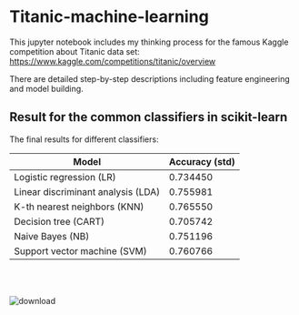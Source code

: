# Titanic-machine-learning
This jupyter notebook includes my thinking process for the famous Kaggle competition about Titanic data set: https://www.kaggle.com/competitions/titanic/overview

There are detailed step-by-step descriptions including feature engineering and model building.

## Result for the common classifiers in scikit-learn
The final results for different classifiers:

| Model | Accuracy (std) |
| --- | --- |
| Logistic regression (LR) | 0.734450 |
| Linear discriminant analysis (LDA) | 0.755981 |
| K-th nearest neighbors (KNN) | 0.765550 |
| Decision tree (CART) | 0.705742 |
| Naive Bayes (NB) | 0.751196 |
| Support vector machine (SVM) | 0.760766 |
 <br />
 <br />
 
![download](https://github.com/ace314/Titanic-machine-learning/assets/26135571/70c556e6-fd6f-4806-bb1f-ad835fdc6c47)
